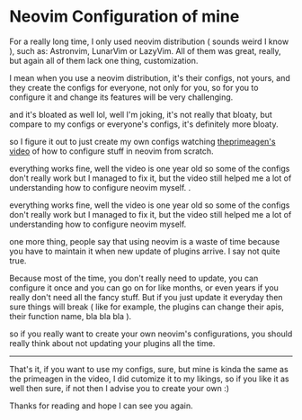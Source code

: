 # Neovim Configuration of mine

For a really long time, I only used neovim distribution ( sounds weird I know ), such as: Astronvim, LunarVim or LazyVim. All of them was great, really, but again all of them lack one thing, customization.

I mean when you use a neovim distribution, it's their configs, not yours, and they create the configs for everyone, not only for you, so for you to configure it and change its features will be very challenging.

and it's bloated as well lol, well I'm joking, it's not really that bloaty, but compare to my configs or everyone's configs, it's definitely more bloaty.

so I figure it out to just create my own configs watching [theprimeagen's video](https://www.youtube.com/watch?v=w7i4amO_zaE) of how to configure stuff in neovim from scratch.

everything works fine, well the video is one year old so some of the configs don't really work but I managed to fix it, but the video still helped me a lot of understanding how to configure neovim myself.
.

everything works fine, well the video is one year old so some of the configs don't really work but I managed to fix it, but the video still helped me a lot of understanding how to configure neovim myself.

one more thing, people say that using neovim is a waste of time because you have to maintain it when new update of plugins arrive. I say not quite true.

Because most of the time, you don't really need to update, you can configure it once and you can go on for like months, or even years if you really don't need all the fancy stuff. But if you just update it everyday then sure things will break ( like for example, the plugins can change their apis, their function name, bla bla bla ). 

so if you really want to create your own neovim's configurations, you should really think about not updating your plugins all the time.

---

That's it, if you want to use my configs, sure, but mine is kinda the same as the primeagen in the video, I did cutomize it to my likings, so if you like it as well then sure, if not then I advise you to create your own :)

Thanks for reading and hope I can see you again.
